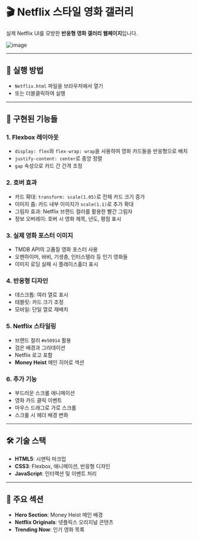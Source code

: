 # 🎬 Netflix 스타일 영화 갤러리

실제 Netflix UI를 모방한 **반응형 영화 갤러리 웹페이지**입니다.

![image](https://github.com/user-attachments/assets/8709bfdc-43db-424c-8ce1-707f3a7a8353)

---

## 🚀 실행 방법

- `Netflix.html` 파일을 브라우저에서 열기  
- 또는 더블클릭하여 실행

---

## 🎯 구현된 기능들

### 1. Flexbox 레이아웃
- `display: flex`와 `flex-wrap: wrap`을 사용하여 영화 카드들을 반응형으로 배치  
- `justify-content: center`로 중앙 정렬  
- `gap` 속성으로 카드 간 간격 조정

### 2. 호버 효과
- 카드 확대: `transform: scale(1.05)`로 전체 카드 크기 증가  
- 이미지 줌: 카드 내부 이미지가 `scale(1.1)`로 추가 확대  
- 그림자 효과: Netflix 브랜드 컬러를 활용한 빨간 그림자  
- 정보 오버레이: 호버 시 영화 제목, 년도, 평점 표시

### 3. 실제 영화 포스터 이미지
- TMDB API의 고품질 영화 포스터 사용  
- 오펜하이머, 바비, 기생충, 인터스텔라 등 인기 영화들  
- 이미지 로딩 실패 시 플레이스홀더 표시

### 4. 반응형 디자인
- 데스크톱: 여러 열로 표시  
- 태블릿: 카드 크기 조정  
- 모바일: 단일 열로 재배치

### 5. Netflix 스타일링
- 브랜드 컬러 `#e50914` 활용  
- 검은 배경과 그라데이션  
- Netflix 로고 포함  
- **Money Heist** 메인 히어로 섹션

### 6. 추가 기능
- 부드러운 스크롤 애니메이션  
- 영화 카드 클릭 이벤트  
- 마우스 드래그로 가로 스크롤  
- 스크롤 시 헤더 배경 변화

---

## 🛠️ 기술 스택

- **HTML5**: 시맨틱 마크업  
- **CSS3**: Flexbox, 애니메이션, 반응형 디자인  
- **JavaScript**: 인터랙션 및 이벤트 처리

---

## 📝 주요 섹션

- **Hero Section**: Money Heist 메인 배경  
- **Netflix Originals**: 넷플릭스 오리지널 콘텐츠  
- **Trending Now**: 인기 영화 목록
